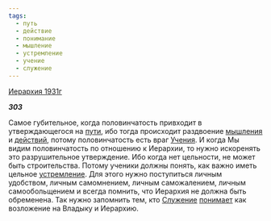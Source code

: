 ```yaml
---
tags:
  - путь
  - действие
  - понимание
  - мышление
  - устремление
  - учение
  - служение
---
```

[Иерархия 1931г](https://127.0.0.1:4002/agni/1931)

___303___

Самое губительное, когда половинчатость привходит в утверждающегося на [пути](../../../tags/#путь), ибо тогда происходит раздвоение [мышления](../../../tags/#мышление) и [действий](../../../tags/#действие), потому половинчатость есть враг [Учения](../../../tags/#учение). И когда Мы видим половинчатость по отношению к Иерархии, то нужно искоренять это разрушительное утверждение. Ибо когда нет цельности, не может быть строительства. Потому ученики должны понять, как важно иметь цельное [устремление](../../../tags/#устремление). Для этого нужно поступиться личным удобством, личным самомнением, личным саможалением, личным самообольщением и всегда помнить, что Иерархия не должна быть обременена. Так нужно запомнить тем, кто [Служение](../../../tags/#служение) [понимает](../../../tags/#понимание) как возложение на Владыку и Иерархию.   

